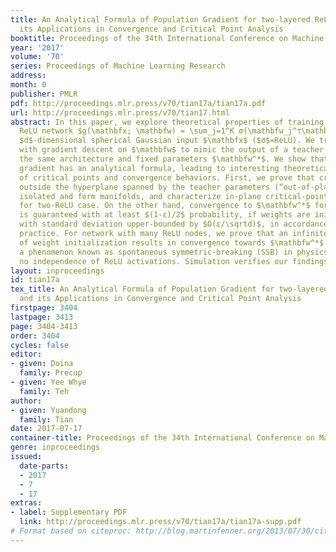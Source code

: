 ```yaml
---
title: An Analytical Formula of Population Gradient for two-layered ReLU network and
  its Applications in Convergence and Critical Point Analysis
booktitle: Proceedings of the 34th International Conference on Machine Learning
year: '2017'
volume: '70'
series: Proceedings of Machine Learning Research
address: 
month: 0
publisher: PMLR
pdf: http://proceedings.mlr.press/v70/tian17a/tian17a.pdf
url: http://proceedings.mlr.press/v70/tian17.html
abstract: In this paper, we explore theoretical properties of training a two-layered
  ReLU network $g(\mathbfx; \mathbfw) = \sum_j=1^K σ(\mathbfw_j^⊤\mathbfx)$ with centered
  $d$-dimensional spherical Gaussian input $\mathbfx$ ($σ$=ReLU). We train our network
  with gradient descent on $\mathbfw$ to mimic the output of a teacher network with
  the same architecture and fixed parameters $\mathbfw^*$. We show that its population
  gradient has an analytical formula, leading to interesting theoretical analysis
  of critical points and convergence behaviors. First, we prove that critical points
  outside the hyperplane spanned by the teacher parameters (“out-of-plane“) are not
  isolated and form manifolds, and characterize in-plane critical-point-free regions
  for two-ReLU case. On the other hand, convergence to $\mathbfw^*$ for one ReLU node
  is guaranteed with at least $(1-ε)/2$ probability, if weights are initialized randomly
  with standard deviation upper-bounded by $O(ε/\sqrtd)$, in accordance with empirical
  practice. For network with many ReLU nodes, we prove that an infinitesimal perturbation
  of weight initialization results in convergence towards $\mathbfw^*$ (or its permutation),
  a phenomenon known as spontaneous symmetric-breaking (SSB) in physics. We assume
  no independence of ReLU activations. Simulation verifies our findings.
layout: inproceedings
id: tian17a
tex_title: An Analytical Formula of Population Gradient for two-layered {R}e{LU} network
  and its Applications in Convergence and Critical Point Analysis
firstpage: 3404
lastpage: 3413
page: 3404-3413
order: 3404
cycles: false
editor:
- given: Doina
  family: Precup
- given: Yee Whye
  family: Teh
author:
- given: Yuandong
  family: Tian
date: 2017-07-17
container-title: Proceedings of the 34th International Conference on Machine Learning
genre: inproceedings
issued:
  date-parts:
  - 2017
  - 7
  - 17
extras:
- label: Supplementary PDF
  link: http://proceedings.mlr.press/v70/tian17a/tian17a-supp.pdf
# Format based on citeproc: http://blog.martinfenner.org/2013/07/30/citeproc-yaml-for-bibliographies/
---
```

